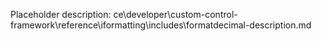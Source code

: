 Placeholder description: ce\developer\custom-control-framework\reference\iformatting\includes\formatdecimal-description.md